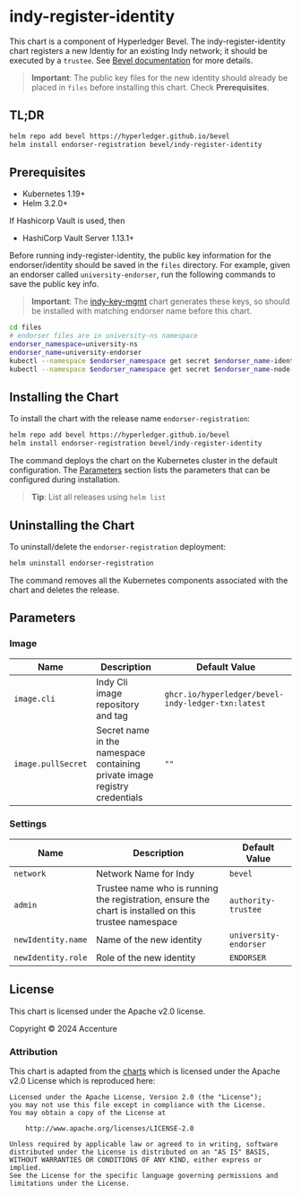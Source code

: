 [//]: # (##############################################################################################)
[//]: # (Copyright Accenture. All Rights Reserved.)
[//]: # (SPDX-License-Identifier: Apache-2.0)
[//]: # (##############################################################################################)

# indy-register-identity

This chart is a component of Hyperledger Bevel. The indy-register-identity chart registers a new Identiy for an existing Indy network; it should be executed by a `trustee`. See [Bevel documentation](https://hyperledger-bevel.readthedocs.io/en/latest/) for more details.

> **Important**: The public key files for the new identity should already be placed in `files` before installing this chart. Check **Prerequisites**.

## TL;DR

```bash
helm repo add bevel https://hyperledger.github.io/bevel
helm install endorser-registration bevel/indy-register-identity
```

## Prerequisites

- Kubernetes 1.19+
- Helm 3.2.0+

If Hashicorp Vault is used, then
- HashiCorp Vault Server 1.13.1+

Before running indy-register-identity, the public key information for the endorser/identity should be saved in the `files` directory. For example, given an endorser called `university-endorser`, run the following commands to save the public key info. 

> **Important**: The [indy-key-mgmt](../indy-key-mgmt/README.md) chart generates these keys, so should be installed with matching endorser name before this chart.

```bash
cd files
# endorser files are in university-ns namespace
endorser_namespace=university-ns
endorser_name=university-endorser
kubectl --namespace $endorser_namespace get secret $endorser_name-identity-public -o jsonpath='{.data.value}' | base64 -d | jq '.["did"]'> $endorser_name-did.json
kubectl --namespace $endorser_namespace get secret $endorser_name-node-public-verif-keys -o jsonpath='{.data.value}' | base64 -d | jq '.["verification-key"]' > $endorser_name-verkey.json

```

## Installing the Chart
To install the chart with the release name `endorser-registration`:

```bash
helm repo add bevel https://hyperledger.github.io/bevel
helm install endorser-registration bevel/indy-register-identity
```

The command deploys the chart on the Kubernetes cluster in the default configuration. The [Parameters](#parameters) section lists the parameters that can be configured during installation.

> **Tip**: List all releases using `helm list`

## Uninstalling the Chart

To uninstall/delete the `endorser-registration` deployment:

```bash
helm uninstall endorser-registration
```

The command removes all the Kubernetes components associated with the chart and deletes the release.

## Parameters
### Image

| Name   | Description    | Default Value   |
| -------------| ---------- | --------- |
| `image.cli`  | Indy Cli image repository and tag  | `ghcr.io/hyperledger/bevel-indy-ledger-txn:latest` |
| `image.pullSecret`    | Secret name in the namespace containing private image registry credentials  | `""`            |

### Settings

| Name   | Description  | Default Value |
|--------|---------|-------------|
|`network` | Network Name for Indy | `bevel` |
| `admin` | Trustee name who is running the registration, ensure the chart is installed on this trustee namespace | `authority-trustee` |
| `newIdentity.name` | Name of the new identity | `university-endorser` |
| `newIdentity.role` | Role of the new identity | `ENDORSER` |

## License

This chart is licensed under the Apache v2.0 license.

Copyright &copy; 2024 Accenture

### Attribution

This chart is adapted from the [charts](https://hyperledger.github.io/bevel/) which is licensed under the Apache v2.0 License which is reproduced here:

```
Licensed under the Apache License, Version 2.0 (the "License");
you may not use this file except in compliance with the License.
You may obtain a copy of the License at

    http://www.apache.org/licenses/LICENSE-2.0

Unless required by applicable law or agreed to in writing, software
distributed under the License is distributed on an "AS IS" BASIS,
WITHOUT WARRANTIES OR CONDITIONS OF ANY KIND, either express or implied.
See the License for the specific language governing permissions and
limitations under the License.
```
